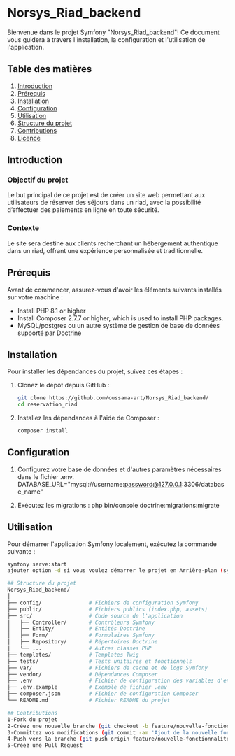 # Norsys_Riad_backend

Bienvenue dans le projet Symfony "Norsys_Riad_backend"! Ce document vous guidera à travers l'installation, la configuration et l'utilisation de l'application.

## Table des matières

1. [Introduction](#introduction)
2. [Prérequis](#prérequis)
3. [Installation](#installation)
4. [Configuration](#configuration)
5. [Utilisation](#utilisation)
6. [Structure du projet](#structure-du-projet)
7. [Contributions](#contributions)
8. [Licence](#licence)

## Introduction
### Objectif du projet

Le but principal de ce projet est de créer un site web permettant aux utilisateurs de réserver des séjours dans un riad, avec la possibilité d’effectuer des paiements en ligne en toute sécurité.
### Contexte
Le site sera destiné aux clients recherchant un hébergement authentique dans un riad, offrant une expérience personnalisée et traditionnelle.

## Prérequis

Avant de commencer, assurez-vous d'avoir les éléments suivants installés sur votre machine :

- Install PHP 8.1 or higher
- Install Composer 2.7.7 or higher, which is used to install PHP packages.
- MySQL/postgres ou un autre système de gestion de base de données supporté par Doctrine

## Installation

Pour installer les dépendances du projet, suivez ces étapes :

1. Clonez le dépôt depuis GitHub :

   ```bash
   git clone https://github.com/oussama-art/Norsys_Riad_backend/
   cd reservation_riad

2. Installez les dépendances à l'aide de Composer :

   ```bash
   composer install
## Configuration
1. Configurez votre base de données et d'autres paramètres nécessaires dans le fichier .env.
DATABASE_URL="mysql://username:password@127.0.0.1:3306/database_name"

2.  Exécutez les migrations :
php bin/console doctrine:migrations:migrate

## Utilisation
Pour démarrer l'application Symfony localement, exécutez la commande suivante :
```bash
symfony serve:start 
ajouter option -d si vous voulez démarrer le projet en Arrière-plan (symfony serve:start -d)

## Structure du projet
Norsys_Riad_backend/
│
├── config/               # Fichiers de configuration Symfony
├── public/               # Fichiers publics (index.php, assets)
├── src/                  # Code source de l'application
│   ├── Controller/       # Contrôleurs Symfony
│   ├── Entity/           # Entités Doctrine
│   ├── Form/             # Formulaires Symfony
│   ├── Repository/       # Répertoires Doctrine
│   └── ...               # Autres classes PHP
├── templates/            # Templates Twig
├── tests/                # Tests unitaires et fonctionnels
├── var/                  # Fichiers de cache et de logs Symfony
├── vendor/               # Dépendances Composer
├── .env                  # Fichier de configuration des variables d'environnement
├── .env.example          # Exemple de fichier .env
├── composer.json         # Fichier de configuration Composer
└── README.md             # Fichier README du projet

## Contributions
1-Fork du projet
2-Créez une nouvelle branche (git checkout -b feature/nouvelle-fonctionnalité)
3-Committez vos modifications (git commit -am 'Ajout de la nouvelle fonctionnalité')
4-Push vers la branche (git push origin feature/nouvelle-fonctionnalité)
5-Créez une Pull Request



   
